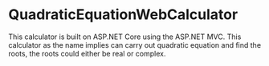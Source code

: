 # QuadraticEquationWebCalculator
This calculator is built on ASP.NET Core using the ASP.NET MVC.
This calculator as the name implies can carry out quadratic equation and find the roots,
the roots could either be real or complex.
